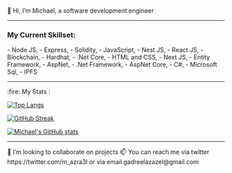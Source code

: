 👋 Hi, I’m Michael, a software development engineer
<hr>
<h3 align="left">My Current Skillset:</h3>
- Node JS, 
- Express, 
- Solidity, 
- JavaScript,
- Nest JS,
- React JS, 
- Blockchain, 
- Hardhat,
- .Net Core, 
- HTML and CSS, 
- Next JS, 
- Entity Framework, 
- AspNet, 
- .Net Framework,
- AspNet Core,
- C#,
- Microsoft Sql,
- IPFS
<hr>
 :fire: My Stats :

[![Top Langs](https://github-readme-stats.vercel.app/api?username=m-azra3l&layout=compact&theme=radical&hide_border=true)](https://github.com/anuraghazra/github-readme-stats)

[![GitHub Streak](http://github-readme-streak-stats.herokuapp.com?user=m-azra3l&theme=radical&hide_border=true&date_format=M%20j%5B%2C%20Y%5D&stroke=DD2727&ring=49D0DD)](https://git.io/streak-stats)

[![Michael's GitHub stats](https://github-readme-stats.vercel.app/api/top-langs/?username=m-azra3l&layout=compact&langs_count=20&show_icons=true&theme=radical&hide_border=true)](https://github.com/anuraghazra/github-readme-stats)
<hr>
 💞️ I’m looking to collaborate on projects
 📫 You can reach me via twitter https://twitter.com/m_azra3l or via email gadreelazazel@gmail.com



<!---
m-azra3l/m-azra3l is a ✨ special ✨ repository because its `README.md` (this file) appears on your GitHub profile.
You can click the Preview link to take a look at your changes.
--->
